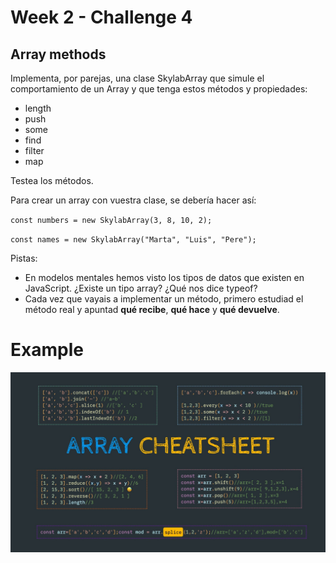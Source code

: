 # Week 2 - Challenge 4

## Array methods

Implementa, por parejas, una clase SkylabArray que simule el comportamiento de un Array y que tenga estos métodos y propiedades:

- length
- push
- some
- find
- filter
- map

Testea los métodos.

Para crear un array con vuestra clase, se debería hacer así:

`const numbers = new SkylabArray(3, 8, 10, 2);`

`const names = new SkylabArray("Marta", "Luis", "Pere");`

Pistas:

- En modelos mentales hemos visto los tipos de datos que existen en JavaScript. ¿Existe un tipo array? ¿Qué nos dice typeof?
- Cada vez que vayais a implementar un método, primero estudiad el método real y apuntad **qué recibe**, **qué hace** y **qué devuelve**.

# Example

![image example](./array.jpeg)
